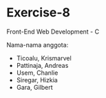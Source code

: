 # Exercise-8
Front-End Web Development - C

Nama-nama anggota:
- Ticoalu, Krismarvel
- Pattinaja, Andreas
- Usem, Chanlie
- Siregar, Hizkia
- Gara, Gilbert